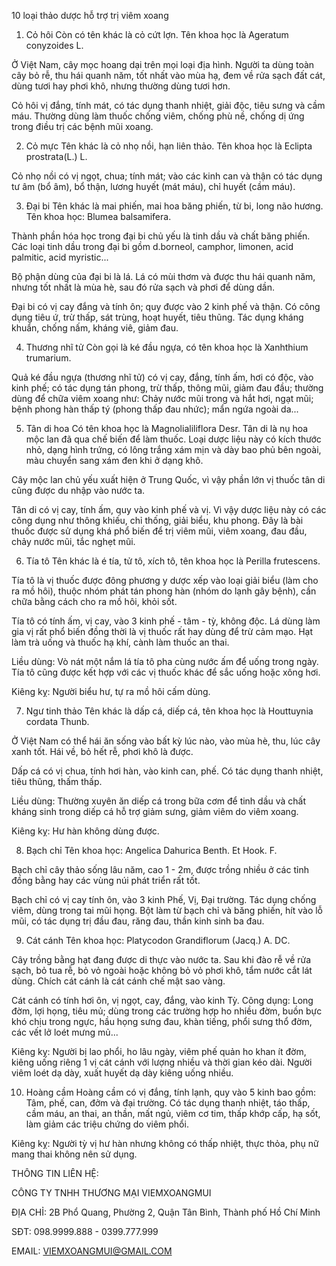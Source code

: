 10 loại thảo dược hỗ trợ trị viêm xoang

1. Cỏ hôi 
Còn có tên khác là cỏ cứt lợn. Tên khoa học là Ageratum conyzoides L. 

Ở Việt Nam, cây mọc hoang dại trên mọi loại địa hình. Người ta dùng toàn cây bỏ rễ, thu hái quanh năm, tốt nhất vào mùa hạ, đem về rửa sạch đất cát, dùng tươi hay phơi khô, nhưng thường dùng tươi hơn.

Cỏ hôi vị đắng, tính mát, có tác dụng thanh nhiệt, giải độc, tiêu sưng và cầm máu. Thường dùng làm thuốc chống viêm, chống phù nề, chống dị ứng trong điều trị các bệnh mũi xoang.

2. Cỏ mực
Tên khác là cỏ nhọ nồi, hạn liên thảo. Tên khoa học là Eclipta prostrata(L.) L. 

Cỏ nhọ nồi có vị ngọt, chua; tính mát; vào các kinh can và thận có tác dụng tư âm (bổ âm), bổ thận, lương huyết (mát máu), chỉ huyết (cầm máu).

3. Đại bi
Tên khác là mai phiến, mai hoa băng phiến, từ bi, long não hương. Tên khoa học: Blumea balsamifera.

Thành phần hóa học trong đại bi chủ yếu là tinh dầu và chất băng phiến. Các loại tinh dầu trong đại bi gồm d.borneol, camphor, limonen, acid palmitic, acid myristic... 

Bộ phận dùng của đại bi là lá. Lá có mùi thơm và được thu hái quanh năm, nhưng tốt nhất là mùa hè, sau đó rửa sạch và phơi để dùng dần.

Đại bi có vị cay đắng và tính ôn; quy được vào 2 kinh phế và thận. Có công dụng tiêu ứ, trừ thấp, sát trùng, hoạt huyết, tiêu thũng. Tác dụng kháng khuẩn, chống nấm, kháng viê, giảm đau.

4. Thương nhĩ tử
Còn gọi là ké đầu ngựa, có tên khoa học là Xanhthium trumarium. 

Quả ké đầu ngựa (thương nhĩ tử) có vị cay, đắng, tính ấm, hơi có độc, vào kinh phế; có tác dụng tán phong, trừ thấp, thông mũi, giảm đau đầu; thường dùng để chữa viêm xoang như: Chảy nước mũi trong và hắt hơi, ngạt mũi; bệnh phong hàn thấp tý (phong thấp đau nhức); mẩn ngứa ngoài da...

5. Tân di hoa
Có tên khoa học là Magnolialiliflora Desr. Tân di là nụ hoa mộc lan đã qua chế biến để làm thuốc. Loại dược liệu này có kích thước nhỏ, dạng hình trứng, có lông trắng xám mịn và dày bao phủ bên ngoài, màu chuyển sang xám đen khi ở dạng khô. 

Cây mộc lan chủ yếu xuất hiện ở Trung Quốc, vì vậy phần lớn vị thuốc tân di cũng được du nhập vào nước ta.

Tân di có vị cay, tính ấm, quy vào kinh phế và vị. Vì vậy dược liệu này có các công dụng như thông khiếu, chỉ thống, giải biểu, khu phong. Đây là bài thuốc được sử dụng khá phổ biến để trị viêm mũi, viêm xoang, đau đầu, chảy nước mũi, tắc nghẹt mũi.

6. Tía tô
Tên khác là é tía, tử tô, xích tô, tên khoa học là Perilla frutescens. 

Tía tô là vị thuốc được đông phương y dược xếp vào loại giải biểu (làm cho ra mồ hôi), thuộc nhóm phát tán phong hàn (nhóm do lạnh gây bệnh), cần chữa bằng cách cho ra mồ hôi, khỏi sốt.

Tía tô có tính ấm, vị cay, vào 3 kinh phế - tâm - tỳ, không độc. Lá dùng làm gia vị rất phổ biến đồng thời là vị thuốc rất hay dùng để trừ cảm mạo. Hạt làm trà uống và thuốc hạ khí, cành làm thuốc an thai.

Liều dùng: Vò nát một nắm lá tía tô pha cùng nước ấm để uống trong ngày. Tía tô cũng được kết hợp với các vị thuốc khác để sắc uống hoặc xông hơi.

Kiêng kỵ: Người biểu hư, tự ra mồ hôi cấm dùng.

7. Ngư tinh thảo
Tên khác là dấp cá, diếp cá, tên khoa học là Houttuynia cordata Thunb.

Ở Việt Nam có thể hái ăn sống vào bất kỳ lúc nào, vào mùa hè, thu, lúc cây xanh tốt. Hái về, bỏ hết rễ, phơi khô là được.

Dấp cá có vị chua, tính hơi hàn, vào kinh can, phế. Có tác dụng thanh nhiệt, tiêu thũng, thấm thấp.

Liều dùng: Thường xuyên ăn diếp cá trong bữa cơm để tinh dầu và chất kháng sinh trong diếp cá hỗ trợ giảm sưng, giảm viêm do viêm xoang.

Kiêng kỵ: Hư hàn không dùng được.

8. Bạch chỉ
Tên khoa học: Angelica Dahurica Benth. Et Hook. F. 

Bạch chỉ cây thảo sống lâu năm, cao 1 - 2m, được trồng nhiều ở các tỉnh đồng bằng hay các vùng núi phát triển rất tốt.

Bạch chỉ có vị cay tính ôn, vào 3 kinh Phế, Vị, Đại trường. Tác dụng chống viêm, dùng trong tai mũi họng. Bột làm từ bạch chỉ và băng phiến, hít vào lỗ mũi, có tác dụng trị đầu đau, răng đau, thần kinh sinh ba đau.

9. Cát cánh
Tên khoa học: Platycodon Grandiflorum (Jacq.) A. DC. 

Cây trồng bằng hạt đang được di thực vào nước ta. Sau khi đào rễ về rửa sạch, bỏ tua rễ, bỏ vỏ ngoài hoặc không bỏ vỏ phơi khô, tẩm nước cắt lát dùng. Chích cát cánh là cát cánh chế mật sao vàng.

Cát cánh có tính hơi ôn, vị ngọt, cay, đắng, vào kinh Tỳ. Công dụng: Long đờm, lợi họng, tiêu mủ; dùng trong các trường hợp ho nhiều đờm, buồn bực khó chịu trong ngực, hầu họng sưng đau, khàn tiếng, phổi sưng thổ đờm, các vết lở loét mưng mủ...

Kiêng kỵ: Người bị lao phổi, ho lâu ngày, viêm phế quản ho khan ít đờm, kiêng uống riêng 1 vị cát cánh với lượng nhiều và thời gian kéo dài. Người viêm loét dạ dày, xuất huyết dạ dày kiêng uống nhiều.

10. Hoàng cầm
Hoàng cầm có vị đắng, tính lạnh, quy vào 5 kinh bao gồm: Tâm, phế, can, đởm và đại trường. Có tác dụng thanh nhiệt, táo thấp, cầm máu, an thai, an thần, mất ngủ, viêm cơ tim, thấp khớp cấp, hạ sốt, làm giảm các triệu chứng do viêm phổi.

Kiêng kỵ: Người tỳ vị hư hàn nhưng không có thấp nhiệt, thực thỏa, phụ nữ mang thai không nên sử dụng.

THÔNG TIN LIÊN HỆ:

CÔNG TY TNHH THƯƠNG MẠI VIEMXOANGMUI


ĐỊA CHỈ: 2B Phổ Quang, Phường 2, Quận Tân Bình, Thành phố Hồ Chí Minh


SĐT: 098.9999.888 - 0399.777.999


EMAIL: VIEMXOANGMUI@GMAIL.COM
